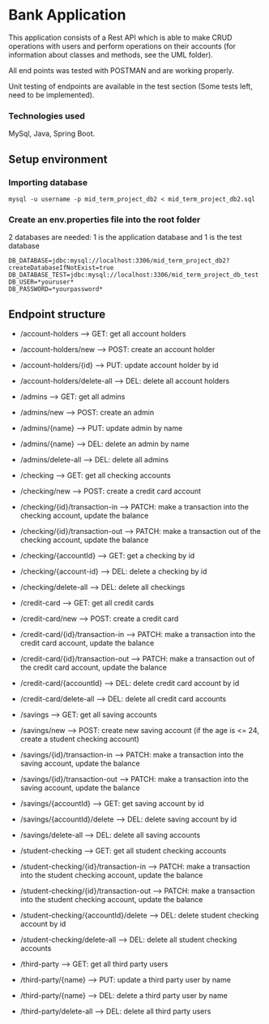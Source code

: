 # Bank Application #

This application consists of a Rest API which is able to make CRUD operations with users and perform operations on their accounts (for information about classes and methods, see the UML folder).

All end points was tested with POSTMAN and are working properly.

Unit testing of endpoints are available in the test section (Some tests left, need to be implemented).

### Technologies used ###

MySql, Java, Spring Boot.

## Setup environment ##

### Importing database ###
    mysql -u username -p mid_term_project_db2 < mid_term_project_db2.sql

### Create an env.properties file into the root folder ###
2 databases are needed: 1 is the application database and 1 is the test database
        
    DB_DATABASE=jdbc:mysql://localhost:3306/mid_term_project_db2?createDatabaseIfNotExist=true
    DB_DATABASE_TEST=jdbc:mysql://localhost:3306/mid_term_project_db_test
    DB_USER=*youruser*
    DB_PASSWORD=*yourpassword*

## Endpoint structure ##
- /account-holders --> GET: get all account holders
- /account-holders/new --> POST: create an account holder
- /account-holders/{id} --> PUT: update account holder by id
- /account-holders/delete-all --> DEL: delete all account holders

- /admins --> GET: get all admins
- /admins/new --> POST: create an admin
- /admins/{name} --> PUT: update admin by name
- /admins/{name} --> DEL: delete an admin by name
- /admins/delete-all --> DEL: delete all admins

- /checking --> GET: get all checking accounts
- /checking/new --> POST: create a credit card account
- /checking/{id}/transaction-in --> PATCH: make a transaction into the checking account, update the balance
- /checking/{id}/transaction-out --> PATCH: make a transaction out of the checking account, update the balance
- /checking/{accountId} --> GET: get a checking by id
- /checking/{account-id} --> DEL: delete a checking by id
- /checking/delete-all --> DEL: delete all checkings

- /credit-card --> GET: get all credit cards
- /credit-card/new --> POST: create a credit card
- /credit-card/{id}/transaction-in --> PATCH: make a transaction into the credit card account, update the balance
- /credit-card/{id}/transaction-out --> PATCH: make a transaction out of the credit card account, update the balance
- /credit-card/{accountId} --> DEL: delete credit card account by id
- /credit-card/delete-all --> DEL: delete all credit card accounts

- /savings --> GET: get all saving accounts
- /savings/new --> POST: create new saving account (if the age is <= 24, create a student checking account)
- /savings/{id}/transaction-in --> PATCH: make a transaction into the saving account, update the balance
- /savings/{id}/transaction-out --> PATCH: make a transaction into the saving account, update the balance
- /savings/{accountId} --> GET: get saving account by id
- /savings/{accountId}/delete --> DEL: delete saving account by id
- /savings/delete-all --> DEL: delete all saving accounts

- /student-checking --> GET: get all student checking accounts
- /student-checking/{id}/transaction-in --> PATCH: make a transaction into the student checking account, update the balance
- /student-checking/{id}/transaction-out --> PATCH: make a transaction into the student checking account, update the balance
- /student-checking/{accountId}/delete --> DEL: delete student checking account by id
- /student-checking/delete-all --> DEL: delete all student checking accounts

- /third-party --> GET: get all third party users
- /third-party/{name} --> PUT: update a third party user by name
- /third-party/{name} --> DEL: delete a third party user by name
- /third-party/delete-all --> DEL: delete all third party users

